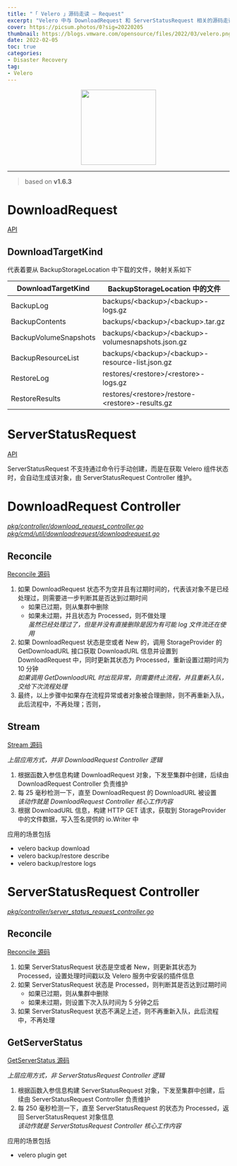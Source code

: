 ```yaml
---
title: "「 Velero 」源码走读 — Request"
excerpt: "Velero 中与 DownloadRequest 和 ServerStatusRequest 相关的源码走读"
cover: https://picsum.photos/0?sig=20220205
thumbnail: https://blogs.vmware.com/opensource/files/2022/03/velero.png
date: 2022-02-05
toc: true
categories:
- Disaster Recovery
tag:
- Velero
---
```


<div align=center><img width="170" style="border: 0px" src="https://velero.io/img/Velero.svg"></div>

------

> based on **v1.6.3**

# DownloadRequest

[API](https://raw.githubusercontent.com/vmware-tanzu/velero/release-1.6/pkg/apis/velero/v1/download_request_types.go)

## DownloadTargetKind

代表着要从 BackupStorageLocation 中下载的文件，映射关系如下

| DownloadTargetKind    | BackupStorageLocation 中的文件                        |
| --------------------- | ----------------------------------------------------- |
| BackupLog             | backups/\<backup\>/\<backup\>-logs.gz                 |
| BackupContents        | backups/\<backup\>/\<backup\>.tar.gz                  |
| BackupVolumeSnapshots | backups/\<backup\>/\<backup\>-volumesnapshots.json.gz |
| BackupResourceList    | backups/\<backup\>/\<backup\>-resource-list.json.gz   |
| RestoreLog            | restores/\<restore\>/\<restore\>-logs.gz              |
| RestoreResults        | restores/\<restore\>/restore-\<restore\>-results.gz   |

# ServerStatusRequest

[API](https://raw.githubusercontent.com/vmware-tanzu/velero/release-1.6/pkg/apis/velero/v1/server_status_request_types.go)

ServerStatusRequest 不支持通过命令行手动创建，而是在获取 Velero 组件状态时，会自动生成该对象，由 ServerStatusRequest Controller 维护。

# DownloadRequest Controller

*<u>pkg/controller/download_request_controller.go</u>*<br>*<u>pkg/cmd/util/downloadrequest/downloadrequest.go</u>*

## Reconcile

[Reconcile 源码](https://github.com/vmware-tanzu/velero/blob/5fe3a50bfddc2becb4c0bd5e2d3d4053a23e95d2/pkg/controller/download_request_controller.go#L52)

1. 如果 DownloadRequest 状态不为空并且有过期时间的，代表该对象不是已经处理过，则需要进一步判断其是否达到过期时间
   - 如果已过期，则从集群中删除
   - 如果未过期，并且状态为 Processed，则不做处理<br>*虽然已经处理过了，但是并没有直接删除是因为有可能 log 文件流还在使用*
3. 如果 DownloadRequest 状态是空或者 New 的，调用 StorageProvider 的 GetDownloadURL 接口获取 DownloadURL 信息并设置到 DownloadRequest 中，同时更新其状态为 Processed，重新设置过期时间为 10 分钟<br>*如果调用 GetDownloadURL 时出现异常，则需要终止流程，并且重新入队，交给下次流程处理*
4. 最终，以上步骤中如果存在流程异常或者对象被合理删除，则不再重新入队，此后流程中，不再处理；否则，

## Stream

[Stream 源码](https://github.com/vmware-tanzu/velero/blob/5fe3a50bfddc2becb4c0bd5e2d3d4053a23e95d2/pkg/cmd/util/downloadrequest/downloadrequest.go#L43)

*上层应用方式，并非 DownloadRequest Controller 逻辑*

1. 根据函数入参信息构建 DownloadRequest 对象，下发至集群中创建，后续由 DownloadRequest Controller 负责维护
2. 每 25 毫秒检测一下，直至 DownloadRequest 的 DownloadURL 被设置<br>*该动作就是 DownloadRequest Controller 核心工作内容*
3. 根据 DownloadURL 信息，构建 HTTP GET 请求，获取到 StorageProvider 中的文件数据，写入签名提供的 io.Writer 中

应用的场景包括

- velero backup download
- velero backup/restore describe
- velero backup/restore logs

# ServerStatusRequest Controller

*<u>pkg/controller/server_status_request_controller.go</u>*

## Reconcile

[Reconcile 源码](https://github.com/vmware-tanzu/velero/blob/5fe3a50bfddc2becb4c0bd5e2d3d4053a23e95d2/pkg/controller/server_status_request_controller.go#L63)

1. 如果 ServerStatusRequest 状态是空或者 New，则更新其状态为 Processed，设置处理时间戳以及 Velero 服务中安装的插件信息
2. 如果 ServerStatusRequest 状态是 Processed，则判断其是否达到过期时间
   - 如果已过期，则从集群中删除
   - 如果未过期，则设置下次入队时间为 5 分钟之后
3. 如果 ServerStatusRequest 状态不满足上述，则不再重新入队，此后流程中，不再处理

## GetServerStatus

[GetServerStatus 源码](https://github.com/vmware-tanzu/velero/blob/5fe3a50bfddc2becb4c0bd5e2d3d4053a23e95d2/pkg/cmd/cli/serverstatus/server_status.go#L41)

*上层应用方式，非 ServerStatusRequest Controller 逻辑*

1. 根据函数入参信息构建 ServerStatusRequest 对象，下发至集群中创建，后续由 ServerStatusRequest Controller 负责维护
2. 每 250 毫秒检测一下，直至 ServerStatusRequest 的状态为 Processed，返回 ServerStatusRequest 对象信息<br>*该动作就是 ServerStatusRequest Controller 核心工作内容*

应用的场景包括

- velero plugin get





